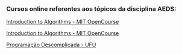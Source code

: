 ### Cursos online referentes aos tópicos da disciplina AEDS:

[Introduction to Algorithms - MIT OpenCourse](https://ocw.mit.edu/courses/electrical-engineering-and-computer-science/6-046j-introduction-to-algorithms-sma-5503-fall-2005/)   

[Introduction to Algorithms - MIT OpenCourse](https://ocw.mit.edu/courses/electrical-engineering-and-computer-science/6-006-introduction-to-algorithms-fall-2011/lecture-videos/)   

[Programação Descomplicada - UFU](https://www.youtube.com/user/progdescomplicada)  

